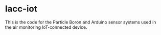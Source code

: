 # lacc-iot
This is the code for the Particle Boron and Arduino sensor systems used in the air monitoring IoT-connected device.
